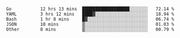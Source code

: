 <!--START_SECTION:waka-->

```text
Go           12 hrs 13 mins  ██████████████████░░░░░░░   72.14 %
YAML         3 hrs 12 mins   ████▓░░░░░░░░░░░░░░░░░░░░   18.94 %
Bash         1 hr 8 mins     █▓░░░░░░░░░░░░░░░░░░░░░░░   06.74 %
JSON         10 mins         ▒░░░░░░░░░░░░░░░░░░░░░░░░   01.03 %
Other        8 mins          ▒░░░░░░░░░░░░░░░░░░░░░░░░   00.79 %
```
<!--END_SECTION:waka-->
